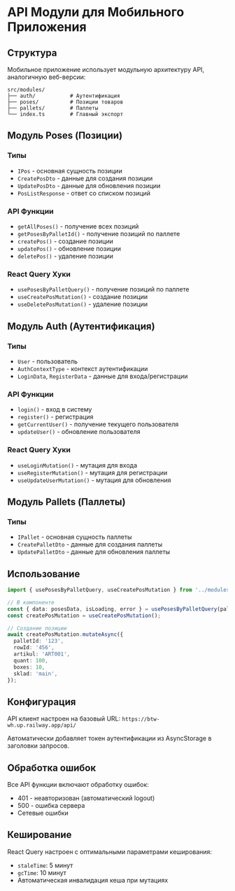 # API Модули для Мобильного Приложения

## Структура

Мобильное приложение использует модульную архитектуру API, аналогичную веб-версии:

```
src/modules/
├── auth/           # Аутентификация
├── poses/          # Позиции товаров
├── pallets/        # Паллеты
└── index.ts        # Главный экспорт
```

## Модуль Poses (Позиции)

### Типы

- `IPos` - основная сущность позиции
- `CreatePosDto` - данные для создания позиции
- `UpdatePosDto` - данные для обновления позиции
- `PosListResponse` - ответ со списком позиций

### API Функции

- `getAllPoses()` - получение всех позиций
- `getPosesByPalletId()` - получение позиций по паллете
- `createPos()` - создание позиции
- `updatePos()` - обновление позиции
- `deletePos()` - удаление позиции

### React Query Хуки

- `usePosesByPalletQuery()` - получение позиций по паллете
- `useCreatePosMutation()` - создание позиции
- `useDeletePosMutation()` - удаление позиции

## Модуль Auth (Аутентификация)

### Типы

- `User` - пользователь
- `AuthContextType` - контекст аутентификации
- `LoginData`, `RegisterData` - данные для входа/регистрации

### API Функции

- `login()` - вход в систему
- `register()` - регистрация
- `getCurrentUser()` - получение текущего пользователя
- `updateUser()` - обновление пользователя

### React Query Хуки

- `useLoginMutation()` - мутация для входа
- `useRegisterMutation()` - мутация для регистрации
- `useUpdateUserMutation()` - мутация для обновления

## Модуль Pallets (Паллеты)

### Типы

- `IPallet` - основная сущность паллеты
- `CreatePalletDto` - данные для создания паллеты
- `UpdatePalletDto` - данные для обновления паллеты

## Использование

```typescript
import { usePosesByPalletQuery, useCreatePosMutation } from '../modules/poses/api';

// В компоненте
const { data: posesData, isLoading, error } = usePosesByPalletQuery(palletId);
const createPosMutation = useCreatePosMutation();

// Создание позиции
await createPosMutation.mutateAsync({
  palletId: '123',
  rowId: '456',
  artikul: 'ART001',
  quant: 100,
  boxes: 10,
  sklad: 'main',
});
```

## Конфигурация

API клиент настроен на базовый URL: `https://btw-wh.up.railway.app/api/`

Автоматически добавляет токен аутентификации из AsyncStorage в заголовки запросов.

## Обработка ошибок

Все API функции включают обработку ошибок:

- 401 - неавторизован (автоматический logout)
- 500 - ошибка сервера
- Сетевые ошибки

## Кеширование

React Query настроен с оптимальными параметрами кеширования:

- `staleTime`: 5 минут
- `gcTime`: 10 минут
- Автоматическая инвалидация кеша при мутациях
